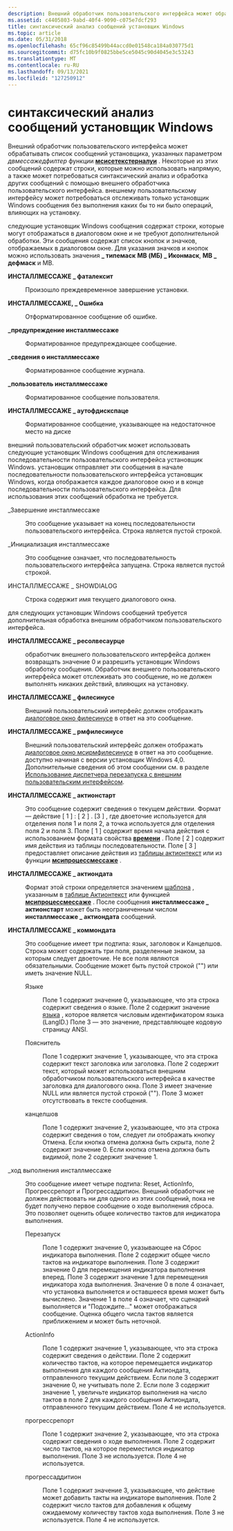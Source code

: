 ```yaml
---
description: Внешний обработчик пользовательского интерфейса может обрабатывать список сообщений установщика, указанных параметром Двмессажедфилтер функции Мсисетекстерналуи.
ms.assetid: c4405803-9abd-40f4-9090-c075e7dcf293
title: синтаксический анализ сообщений установщик Windows
ms.topic: article
ms.date: 05/31/2018
ms.openlocfilehash: 65cf96c85499b44accd0e01548ca184a030775d1
ms.sourcegitcommit: d75fc10b9f0825bbe5ce5045c90d4045e3c53243
ms.translationtype: MT
ms.contentlocale: ru-RU
ms.lasthandoff: 09/13/2021
ms.locfileid: "127250912"
---
```

# <a name="parsing-windows-installer-messages"></a>синтаксический анализ сообщений установщик Windows

Внешний обработчик пользовательского интерфейса может обрабатывать список сообщений установщика, указанных параметром *двмессажедфилтер* функции [**мсисетекстерналуи**](/windows/desktop/api/Msi/nf-msi-msisetexternaluia) . Некоторые из этих сообщений содержат строки, которые можно использовать напрямую, а также может потребоваться синтаксический анализ и обработка других сообщений с помощью внешнего обработчика пользовательского интерфейса. внешнему пользовательскому интерфейсу может потребоваться отслеживать только установщик Windows сообщения без выполнения каких бы то ни было операций, влияющих на установку.

следующие установщик Windows сообщения содержат строки, которые могут отображаться в диалоговом окне и не требуют дополнительной обработки. Эти сообщения содержат список кнопок и значков, отображаемых в диалоговом окне. Для указания значков и кнопок можно использовать значения **\_ типемаск** **MB (МБ) \_ Иконмаск**, **MB \_ дефмаск** и MB.

<dl> <dt>

<span id="INSTALLMESSAGE_FATALEXIT"></span><span id="installmessage_fatalexit"></span>**ИНСТАЛЛМЕССАЖЕ \_ фаталексит**
</dt> <dd>

Произошло преждевременное завершение установки.

</dd> <dt>

<span id="INSTALLMESSAGE_ERROR"></span><span id="installmessage_error"></span>**ИНСТАЛЛМЕССАЖЕ, \_ Ошибка**
</dt> <dd>

Отформатированное сообщение об ошибке.

</dd> <dt>

<span id="INSTALLMESSAGE_WARNING"></span><span id="installmessage_warning"></span>**\_предупреждение инсталлмессаже**
</dt> <dd>

Форматированное предупреждающее сообщение.

</dd> <dt>

<span id="INSTALLMESSAGE_INFO"></span><span id="installmessage_info"></span>**\_сведения о инсталлмессаже**
</dt> <dd>

Форматированное сообщение журнала.

</dd> <dt>

<span id="INSTALLMESSAGE_USER"></span><span id="installmessage_user"></span>**\_пользователь инсталлмессаже**
</dt> <dd>

Форматированное сообщение пользователя.

</dd> <dt>

<span id="INSTALLMESSAGE_OUTOFDISKSPACE"></span><span id="installmessage_outofdiskspace"></span>**ИНСТАЛЛМЕССАЖЕ \_ аутофдискспаце**
</dt> <dd>

Форматированное сообщение, указывающее на недостаточное место на диске

</dd> </dl>

внешний пользовательский обработчик может использовать следующие установщик Windows сообщения для отслеживания последовательности пользовательского интерфейса установщик Windows. установщик отправляет эти сообщения в начале последовательности пользовательского интерфейса установщик Windows, когда отображается каждое диалоговое окно и в конце последовательности пользовательского интерфейса. Для использования этих сообщений обработка не требуется.

<dl> <dt>

<span id="INSTALLMESSAGE_TERMINATE"></span><span id="installmessage_terminate"></span>\_Завершение инсталлмессаже
</dt> <dd>

Это сообщение указывает на конец последовательности пользовательского интерфейса. Строка является пустой строкой.

</dd> <dt>

<span id="INSTALLMESSAGE_INITIALIZE"></span><span id="installmessage_initialize"></span>\_Инициализация инсталлмессаже
</dt> <dd>

Это сообщение означает, что последовательность пользовательского интерфейса запущена. Строка является пустой строкой.

</dd> <dt>

<span id="INSTALLMESSAGE_SHOWDIALOG"></span><span id="installmessage_showdialog"></span>ИНСТАЛЛМЕССАЖЕ \_ SHOWDIALOG
</dt> <dd>

Строка содержит имя текущего диалогового окна.

</dd> </dl>

для следующих установщик Windows сообщений требуется дополнительная обработка внешним обработчиком пользовательского интерфейса.

<dl> <dt>

<span id="INSTALLMESSAGE_RESOLVESOURCE"></span><span id="installmessage_resolvesource"></span>**ИНСТАЛЛМЕССАЖЕ \_ ресолвесаурце**
</dt> <dd>

обработчик внешнего пользовательского интерфейса должен возвращать значение 0 и разрешить установщик Windows обработку сообщения. Обработчик внешнего пользовательского интерфейса может отслеживать это сообщение, но не должен выполнять никаких действий, влияющих на установку.

</dd> <dt>

<span id="INSTALLMESSAGE_FILESINUSE"></span><span id="installmessage_filesinuse"></span>**ИНСТАЛЛМЕССАЖЕ \_ филесинусе**
</dt> <dd>

Внешний пользовательский интерфейс должен отображать [диалоговое окно филесинусе](filesinuse-dialog.md) в ответ на это сообщение.

</dd> <dt>

<span id="INSTALLMESSAGE_RMFILESINUSE"></span><span id="installmessage_rmfilesinuse"></span>**ИНСТАЛЛМЕССАЖЕ \_ рмфилесинусе**
</dt> <dd>

Внешний пользовательский интерфейс должен отображать [диалоговое окно мсирмфилесинусе](msirmfilesinuse-dialog.md) в ответ на это сообщение. доступно начиная с версии установщик Windows 4,0. Дополнительные сведения об этом сообщении см. в разделе [Использование диспетчера перезапуска с внешним пользовательским интерфейсом](using-restart-manager-with-an-external-ui-.md).

</dd> <dt>

<span id="INSTALLMESSAGE_ACTIONSTART"></span><span id="installmessage_actionstart"></span>**ИНСТАЛЛМЕССАЖЕ \_ актионстарт**
</dt> <dd>

Это сообщение содержит сведения о текущем действии. Формат — действие \[ 1 \] : \[ 2 \] . \[3 \] , где двоеточие используется для отделения поля 1 и поля 2, а точка используется для отделения поля 2 и поля 3. Поле \[ 1 \] содержит время начала действия с использованием формата свойства [**времени**](time.md) . Поле \[ 2 \] содержит имя действия из таблицы последовательности. Поле \[ 3 \] предоставляет описание действия из [таблицы актионтекст](actiontext-table.md) или из функции [**мсипроцессмессаже**](/windows/desktop/api/Msiquery/nf-msiquery-msiprocessmessage) .

</dd> <dt>

<span id="INSTALLMESSAGE_ACTIONDATA"></span><span id="installmessage_actiondata"></span>**ИНСТАЛЛМЕССАЖЕ \_ актиондата**
</dt> <dd>

Формат этой строки определяется значением [шаблона](template.md) , указанным в [таблице Актионтекст](actiontext-table.md) или функцией [**мсипроцессмессаже**](/windows/desktop/api/Msiquery/nf-msiquery-msiprocessmessage) . После сообщения **инсталлмессаже \_ актионстарт** может быть неограниченным числом **инсталлмессаже \_ актиондата** сообщений.

</dd> <dt>

<span id="INSTALLMESSAGE_COMMONDATA"></span><span id="installmessage_commondata"></span>**ИНСТАЛЛМЕССАЖЕ \_ коммондата**
</dt> <dd>

Это сообщение имеет три подтипа: язык, заголовок и Канцелшов. Строка может содержать три поля, разделенные знаком, за которым следует двоеточие. Не все поля являются обязательными. Сообщение может быть пустой строкой ("") или иметь значение NULL.

<dl> <dt>

<span id="Language"></span><span id="language"></span><span id="LANGUAGE"></span>Языке
</dt> <dd>

Поле 1 содержит значение 0, указывающее, что эта строка содержит сведения о языке. Поле 2 содержит значение [языка](language.md) , которое является числовым идентификатором языка (LangID.) Поле 3 — это значение, представляющее кодовую страницу ANSI.

</dd> <dt>

<span id="Caption"></span><span id="caption"></span><span id="CAPTION"></span>Пояснитель
</dt> <dd>

Поле 1 содержит значение 1, указывающее, что эта строка содержит текст заголовка или заголовка. Поле 2 содержит текст, который может использоваться внешним обработчиком пользовательского интерфейса в качестве заголовка для диалогового окна. Поле 3 имеет значение NULL или является пустой строкой (""). Поле 3 может отсутствовать в тексте сообщения.

</dd> <dt>

<span id="CancelShow"></span><span id="cancelshow"></span><span id="CANCELSHOW"></span>канцелшов
</dt> <dd>

Поле 1 содержит значение 2, указывающее, что эта строка содержит сведения о том, следует ли отображать кнопку Отмена. Если кнопка отмена должна быть скрыта, поле 2 содержит значение 0. Если кнопка отмена должна быть видимой, поле 2 содержит значение 1.

</dd> </dl> </dd> <dt>

<span id="INSTALLMESSAGE_PROGRESS"></span><span id="installmessage_progress"></span>\_ход выполнения инсталлмессаже
</dt> <dd>

Это сообщение имеет четыре подтипа: Reset, ActionInfo, Прогрессрепорт и Прогрессаддитион. Внешний обработчик не должен действовать ни для одного из этих сообщений, пока не будет получено первое сообщение о ходе выполнения сброса. Это позволяет оценить общее количество тактов для индикатора выполнения.

<dl> <dt>

<span id="Reset"></span><span id="reset"></span><span id="RESET"></span>Перезапуск
</dt> <dd>

Поле 1 содержит значение 0, указывающее на Сброс индикатора выполнения. Поле 2 содержит общее число тактов на индикаторе выполнения. Поле 3 содержит значение 0 для перемещения индикатора выполнения вперед. Поле 3 содержит значение 1 для перемещения индикатора хода выполнения. Значение 0 в поле 4 означает, что установка выполняется и оставшееся время может быть вычислено. Значение 1 в поле 4 означает, что сценарий выполняется и "Подождите..." может отображаться сообщение. Оценка общего числа тактов является приближением и может быть неточной.

</dd> <dt>

<span id="ActionInfo"></span><span id="actioninfo"></span><span id="ACTIONINFO"></span>ActionInfo
</dt> <dd>

Поле 1 содержит значение 1, указывающее, что эта строка содержит сведения о действии. Поле 2 содержит количество тактов, на которое перемещается индикатор выполнения для каждого сообщения Актиондата, отправленного текущим действием. Если поле 3 содержит значение 0, не учитывать поле 2. Если поле 3 содержит значение 1, увеличьте индикатор выполнения на число тактов в поле 2 для каждого сообщения Актиондата, отправленного текущим действием. Поле 4 не используется.

</dd> <dt>

<span id="ProgressReport"></span><span id="progressreport"></span><span id="PROGRESSREPORT"></span>прогрессрепорт
</dt> <dd>

Поле 1 содержит значение 2, указывающее, что эта строка содержит сведения о ходе выполнения. Поле 2 содержит число тактов, на которое переместился индикатор выполнения. Поле 3 не используется. Поле 4 не используется.

</dd> <dt>

<span id="ProgressAddition"></span><span id="progressaddition"></span><span id="PROGRESSADDITION"></span>прогрессаддитион
</dt> <dd>

Поле 1 содержит значение 3, указывающее, что действие может добавить такты на индикаторе выполнения. Поле 2 содержит число тактов для добавления к общему ожидаемому количеству тактов хода выполнения. Поле 3 не используется. Поле 4 не используется.

</dd> </dl> </dd> </dl>

 

 



